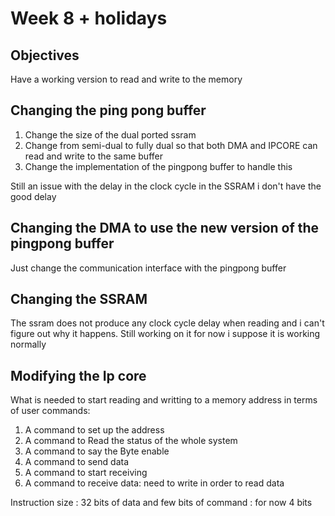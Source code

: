 # Week 8 + holidays

## Objectives

Have a working version to read and write to the memory

## Changing the ping pong buffer

1. Change the size of the dual ported ssram 
2. Change from semi-dual to fully dual so that both DMA and IPCORE can read and write to the same buffer
3. Change the implementation of the pingpong buffer to handle this

Still an issue with the delay in the clock cycle in the SSRAM i don't have the good delay 

## Changing the DMA to use the new version of the pingpong buffer

Just change the communication interface with the pingpong buffer

## Changing the SSRAM 

The ssram does not produce any clock cycle delay when reading and i can't figure out why it happens. Still working on it for now i suppose it is working normally


## Modifying the Ip core 

What is needed to start reading and writting to a memory address in terms of user commands:

1. A command to set up the address
2. A command to Read the status of the whole system
3. A command to say the Byte enable
4. A command to send data
5. A command to start receiving
6. A command to receive data: need to write in order to read data 

Instruction size : 32 bits of data and few bits of command : for now 4 bits